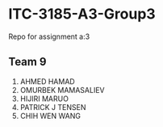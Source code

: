 # ITC-3185-A3-Group3
Repo for assignment a:3
## Team 9

1. AHMED HAMAD
2. OMURBEK MAMASALIEV
3. HIJIRI MARUO
4. PATRICK J TENSEN
5. CHIH WEN WANG
